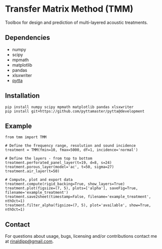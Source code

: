 # Transfer Matrix Method (TMM)
Toolbox for design and prediction of multi-layered acoustic treatments.

## Dependencies
- numpy 
- scipy 
- mpmath
- matplotlib
- pandas
- xlsxwriter
- [pytta](https://github.com/PyTTAmaster/PyTTa)

## Installation
    pip install numpy scipy mpmath matplotlib pandas xlsxwriter
    pip install git+https://github.com/pyttamaster/pytta@development

## Example

    from tmm import TMM
    
    # Define the frequency range, resolution and sound incidence
    treatment = TMM(fmin=10, fmax=5000, df=1, incidence='normal')

    # Define the layers - from top to bottom
    treatment.perforated_panel_layer(t=19, d=8, s=24)
    treatment.porous_layer(model='ac', t=50, sigma=27)
    treatment.air_layer(t=50)

    # Compute, plot and export data
    treatment.compute(rigid_backing=True, show_layers=True)
    treatment.plot(figsize=(7, 5), plots=['alpha'], saveFig=True, filename='example_treatment')
    treatment.save2sheet(timestamp=False, filename='example_treatment', nthOct=1)
    treatment.filter_alpha(figsize=(7, 5), plot='available', show=True, nthOct=1)

## Contact
For questions about usage, bugs, licensing and/or contributions contact me at [rinaldipp@gmail.com](rinaldipp@gmail.com).



